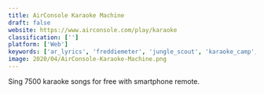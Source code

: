 ```yaml
---
title: AirConsole Karaoke Machine
draft: false 
website: https://www.airconsole.com/play/karaoke
classification: ['']
platform: ['Web']
keywords: ['ar_lyrics', 'freddiemeter', 'jungle_scout', 'karaoke_camp', 'karate_dino', 'lyrics_training', 'mandate', 'offtop', 'phonicmind', 'riffjam', 'sellics', 'song_peel', 'spotlite', 'starmaker', 'twitch_sings', 'uptune', 'ising_karaoke', 'wordless']
image: 2020/04/AirConsole-Karaoke-Machine.png
---
```

Sing 7500 karaoke songs for free with smartphone remote.